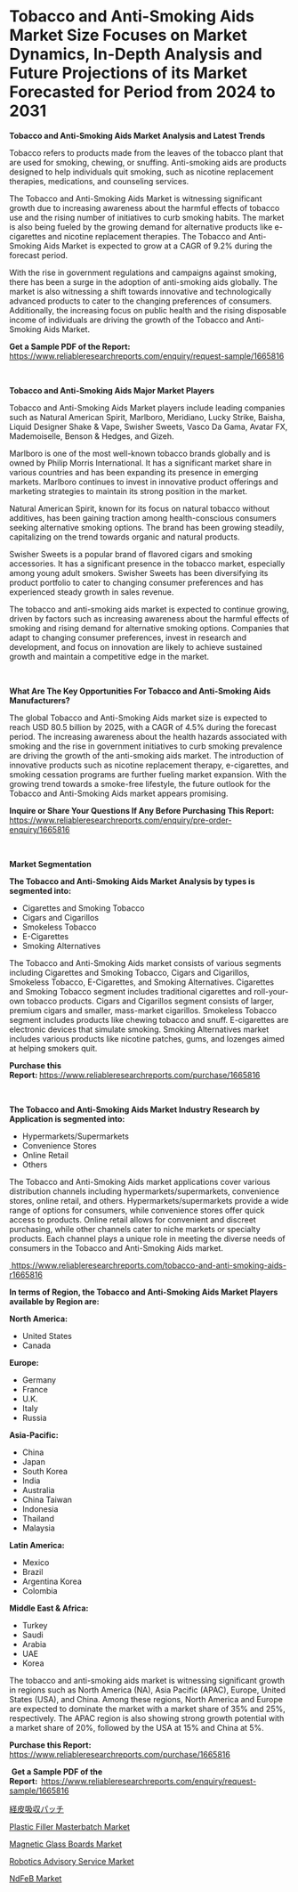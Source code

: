<p><h1>Tobacco and Anti-Smoking Aids Market Size Focuses on Market Dynamics, In-Depth Analysis and Future Projections of its Market Forecasted for Period from 2024 to 2031</h1></p><p><strong>Tobacco and Anti-Smoking Aids Market Analysis and Latest Trends</strong></p>
<p><p>Tobacco refers to products made from the leaves of the tobacco plant that are used for smoking, chewing, or snuffing. Anti-smoking aids are products designed to help individuals quit smoking, such as nicotine replacement therapies, medications, and counseling services.</p><p>The Tobacco and Anti-Smoking Aids Market is witnessing significant growth due to increasing awareness about the harmful effects of tobacco use and the rising number of initiatives to curb smoking habits. The market is also being fueled by the growing demand for alternative products like e-cigarettes and nicotine replacement therapies. The Tobacco and Anti-Smoking Aids Market is expected to grow at a CAGR of 9.2% during the forecast period.</p><p>With the rise in government regulations and campaigns against smoking, there has been a surge in the adoption of anti-smoking aids globally. The market is also witnessing a shift towards innovative and technologically advanced products to cater to the changing preferences of consumers. Additionally, the increasing focus on public health and the rising disposable income of individuals are driving the growth of the Tobacco and Anti-Smoking Aids Market.</p></p>
<p><strong>Get a Sample PDF of the Report:&nbsp;</strong> <a href="https://www.reliableresearchreports.com/enquiry/request-sample/1665816">https://www.reliableresearchreports.com/enquiry/request-sample/1665816</a></p>
<p>&nbsp;</p>
<p><strong>Tobacco and Anti-Smoking Aids Major Market Players</strong></p>
<p><p>Tobacco and Anti-Smoking Aids Market players include leading companies such as Natural American Spirit, Marlboro, Meridiano, Lucky Strike, Baisha, Liquid Designer Shake & Vape, Swisher Sweets, Vasco Da Gama, Avatar FX, Mademoiselle, Benson & Hedges, and Gizeh. </p><p>Marlboro is one of the most well-known tobacco brands globally and is owned by Philip Morris International. It has a significant market share in various countries and has been expanding its presence in emerging markets. Marlboro continues to invest in innovative product offerings and marketing strategies to maintain its strong position in the market.</p><p>Natural American Spirit, known for its focus on natural tobacco without additives, has been gaining traction among health-conscious consumers seeking alternative smoking options. The brand has been growing steadily, capitalizing on the trend towards organic and natural products.</p><p>Swisher Sweets is a popular brand of flavored cigars and smoking accessories. It has a significant presence in the tobacco market, especially among young adult smokers. Swisher Sweets has been diversifying its product portfolio to cater to changing consumer preferences and has experienced steady growth in sales revenue.</p><p>The tobacco and anti-smoking aids market is expected to continue growing, driven by factors such as increasing awareness about the harmful effects of smoking and rising demand for alternative smoking options. Companies that adapt to changing consumer preferences, invest in research and development, and focus on innovation are likely to achieve sustained growth and maintain a competitive edge in the market.</p></p>
<p>&nbsp;</p>
<p><strong>What Are The Key Opportunities For Tobacco and Anti-Smoking Aids Manufacturers?</strong></p>
<p><p>The global Tobacco and Anti-Smoking Aids market size is expected to reach USD 80.5 billion by 2025, with a CAGR of 4.5% during the forecast period. The increasing awareness about the health hazards associated with smoking and the rise in government initiatives to curb smoking prevalence are driving the growth of the anti-smoking aids market. The introduction of innovative products such as nicotine replacement therapy, e-cigarettes, and smoking cessation programs are further fueling market expansion. With the growing trend towards a smoke-free lifestyle, the future outlook for the Tobacco and Anti-Smoking Aids market appears promising.</p></p>
<p><strong>Inquire or Share Your Questions If Any Before Purchasing This Report:</strong> <a href="https://www.reliableresearchreports.com/enquiry/pre-order-enquiry/1665816">https://www.reliableresearchreports.com/enquiry/pre-order-enquiry/1665816</a></p>
<p>&nbsp;</p>
<p><strong>Market Segmentation</strong></p>
<p><strong>The Tobacco and Anti-Smoking Aids Market Analysis by types is segmented into:</strong></p>
<p><ul><li>Cigarettes and Smoking Tobacco</li><li>Cigars and Cigarillos</li><li>Smokeless Tobacco</li><li>E-Cigarettes</li><li>Smoking Alternatives</li></ul></p>
<p><p>The Tobacco and Anti-Smoking Aids market consists of various segments including Cigarettes and Smoking Tobacco, Cigars and Cigarillos, Smokeless Tobacco, E-Cigarettes, and Smoking Alternatives. Cigarettes and Smoking Tobacco segment includes traditional cigarettes and roll-your-own tobacco products. Cigars and Cigarillos segment consists of larger, premium cigars and smaller, mass-market cigarillos. Smokeless Tobacco segment includes products like chewing tobacco and snuff. E-cigarettes are electronic devices that simulate smoking. Smoking Alternatives market includes various products like nicotine patches, gums, and lozenges aimed at helping smokers quit.</p></p>
<p><strong>Purchase this Report:&nbsp;</strong><a href="https://www.reliableresearchreports.com/purchase/1665816">https://www.reliableresearchreports.com/purchase/1665816</a></p>
<p>&nbsp;</p>
<p><strong>The Tobacco and Anti-Smoking Aids Market Industry Research by Application is segmented into:</strong></p>
<p><ul><li>Hypermarkets/Supermarkets</li><li>Convenience Stores</li><li>Online Retail</li><li>Others</li></ul></p>
<p><p>The Tobacco and Anti-Smoking Aids market applications cover various distribution channels including hypermarkets/supermarkets, convenience stores, online retail, and others. Hypermarkets/supermarkets provide a wide range of options for consumers, while convenience stores offer quick access to products. Online retail allows for convenient and discreet purchasing, while other channels cater to niche markets or specialty products. Each channel plays a unique role in meeting the diverse needs of consumers in the Tobacco and Anti-Smoking Aids market.</p></p>
<p><a href="https://www.reliableresearchreports.com/tobacco-and-anti-smoking-aids-r1665816">&nbsp;https://www.reliableresearchreports.com/tobacco-and-anti-smoking-aids-r1665816</a></p>
<p><strong>In terms of Region, the Tobacco and Anti-Smoking Aids Market Players available by Region are:</strong></p>
<p>
    <p> <strong> North America: </strong>
        <ul>
            <li>United States</li>
            <li>Canada</li>
        </ul>
        </p> 
    <p> <strong> Europe: </strong>
        <ul>
            <li>Germany</li>
            <li>France</li>
            <li>U.K.</li>
            <li>Italy</li>
            <li>Russia</li>
        </ul>
        </p> 
    <p> <strong> Asia-Pacific: </strong>
        <ul>
            <li>China</li>
            <li>Japan</li>
            <li>South Korea</li>
            <li>India</li>
            <li>Australia</li>
            <li>China Taiwan</li>
            <li>Indonesia</li>
            <li>Thailand</li>
            <li>Malaysia</li>
        </ul>
        </p> 
    <p> <strong> Latin America: </strong>
        <ul>
            <li>Mexico</li>
            <li>Brazil</li>
            <li>Argentina Korea</li>
            <li>Colombia</li>
        </ul>
        </p> 
    <p> <strong> Middle East & Africa: </strong>
        <ul>
            <li>Turkey</li>
            <li>Saudi</li>
            <li>Arabia</li>
            <li>UAE</li>
            <li>Korea</li>
        </ul>
    </p>
    </p>
<p><p>The tobacco and anti-smoking aids market is witnessing significant growth in regions such as North America (NA), Asia Pacific (APAC), Europe, United States (USA), and China. Among these regions, North America and Europe are expected to dominate the market with a market share of 35% and 25%, respectively. The APAC region is also showing strong growth potential with a market share of 20%, followed by the USA at 15% and China at 5%.</p></p>
<p><strong>Purchase this Report: </strong><a href="https://www.reliableresearchreports.com/purchase/1665816">https://www.reliableresearchreports.com/purchase/1665816</a></p>
<p>&nbsp;<strong>Get a Sample PDF of the Report:&nbsp;&nbsp;</strong><a href="https://www.reliableresearchreports.com/enquiry/request-sample/1665816">https://www.reliableresearchreports.com/enquiry/request-sample/1665816</a></p>
<p><strong></strong></p>
<p><p><a href="https://github.com/one-cool-chick/Market-Research-Report-List-1/blob/main/868056561984.md">経皮吸収パッチ</a></p><p><a href="https://www.linkedin.com/pulse/plastic-filler-masterbatch-market-growth-trends-covid-19-urvrc">Plastic Filler Masterbatch Market</a></p><p><a href="https://issuu.com/reportprime-2/docs/magnetic-glass-boards-market-size-2030.pptx">Magnetic Glass Boards Market</a></p><p><a href="https://github.com/gladysalidde/Market-Research-Report-List-1/blob/main/robotics-advisory-service-market.md">Robotics Advisory Service Market</a></p><p><a href="https://www.linkedin.com/pulse/ndfeb-market-size-furnishes-valuable-information-encompassing-mhcrf">NdFeB Market</a></p></p>